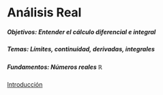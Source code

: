 # Análisis Real

##### Objetivos: Entender el cálculo diferencial e integral
##### Temas: Límites, continuidad, derivadas, integrales
##### Fundamentos: Números reales $\mathbb{R}$

[Introducción](./intro.md)
